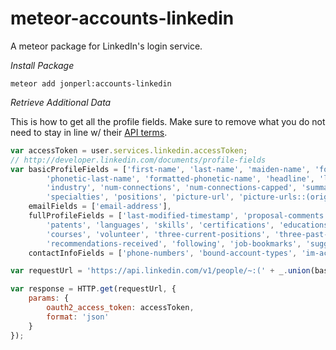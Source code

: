 meteor-accounts-linkedin
============================

A meteor package for LinkedIn's login service.

*Install Package*

`meteor add jonperl:accounts-linkedin`

*Retrieve Additional Data*

This is how to get all the profile fields. Make sure to remove what you do not need to stay in line w/ their [API terms](https://developer.linkedin.com/documents/linkedin-apis-terms-use).

````javascript
var accessToken = user.services.linkedin.accessToken;
// http://developer.linkedin.com/documents/profile-fields
var basicProfileFields = ['first-name', 'last-name', 'maiden-name', 'formatted-name', 'phonetic-first-name',
        'phonetic-last-name', 'formatted-phonetic-name', 'headline', 'location',
        'industry', 'num-connections', 'num-connections-capped', 'summary',
        'specialties', 'positions', 'picture-url', 'picture-urls::(original)', 'site-standard-profile-request'],
    emailFields = ['email-address'],
    fullProfileFields = ['last-modified-timestamp', 'proposal-comments', 'associations', 'interests', 'publications',
        'patents', 'languages', 'skills', 'certifications', 'educations',
        'courses', 'volunteer', 'three-current-positions', 'three-past-positions', 'num-recommenders',
        'recommendations-received', 'following', 'job-bookmarks', 'suggestions', 'date-of-birth'],
    contactInfoFields = ['phone-numbers', 'bound-account-types', 'im-accounts', 'main-address', 'twitter-accounts', 'primary-twitter-account'];

var requestUrl = 'https://api.linkedin.com/v1/people/~:(' + _.union(basicProfileFields, emailFields, fullProfileFields, contactInfoFields).join(',') + ')';

var response = HTTP.get(requestUrl, {
    params: {
        oauth2_access_token: accessToken,
        format: 'json'
    }
});
````
